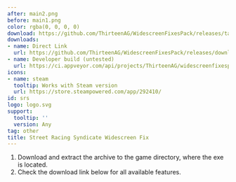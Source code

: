 ```yaml
---
after: main2.png
before: main1.png
color: rgba(0, 0, 0, 0)
download: https://github.com/ThirteenAG/WidescreenFixesPack/releases/tag/srs
downloads:
- name: Direct Link
  url: https://github.com/ThirteenAG/WidescreenFixesPack/releases/download/srs/StreetRacingSyndicate.WidescreenFix.zip
- name: Developer build (untested)
  url: https://ci.appveyor.com/api/projects/ThirteenAG/widescreenfixespack/artifacts/StreetRacingSyndicate.WidescreenFix.zip?branch=master
icons:
- name: steam
  tooltip: Works with Steam version
  url: https://store.steampowered.com/app/292410/
id: srs
logo: logo.svg
support:
  tooltip: ''
  version: Any
tag: other
title: Street Racing Syndicate Widescreen Fix
---
```


1. Download and extract the archive to the game directory, where the exe is located.
2. Check the download link below for all available features.
